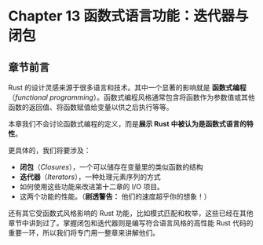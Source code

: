 # Chapter 13 函数式语言功能：迭代器与闭包

## 章节前言

Rust 的设计灵感来源于很多语言和技术。其中一个显著的影响就是 **函数式编程**（_functional programming_）。函数式编程风格通常包含将函数作为参数值或其他函数的返回值、将函数赋值给变量以供之后执行等等。

本章我们不会讨论函数式编程的定义，而是**展示 Rust 中被认为是函数式语言的特性**。

更具体的，我们将要涉及：

* **闭包**（_Closures_），一个可以储存在变量里的类似函数的结构
* **迭代器**（_Iterators_），一种处理元素序列的方式
* 如何使用这些功能来改进第十二章的 I/O 项目。
* 这两个功能的性能。（**剧透警告：** 他们的速度超乎你的想象！）

还有其它受函数式风格影响的 Rust 功能，比如模式匹配和枚举，这些已经在其他章节中讲到过了。掌握闭包和迭代器则是编写符合语言风格的高性能 Rust 代码的重要一环，所以我们将专门用一整章来讲解他们。

